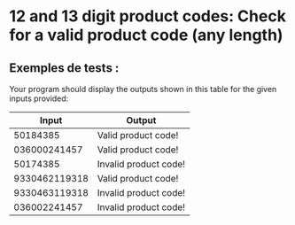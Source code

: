 # 12 and 13 digit product codes: Check for a valid product code (any length)

## Exemples de tests :

Your program should display the outputs shown in this table for the given inputs provided:

| Input         | Output                |
| ------------- | --------------------- |
| 50184385      | Valid product code!   |
| 036000241457  | Valid product code!   |
| 50174385      | Invalid product code! |
| 9330462119318 | Valid product code!   |
| 9330463119318 | Invalid product code! |
| 036002241457  | Invalid product code! |
